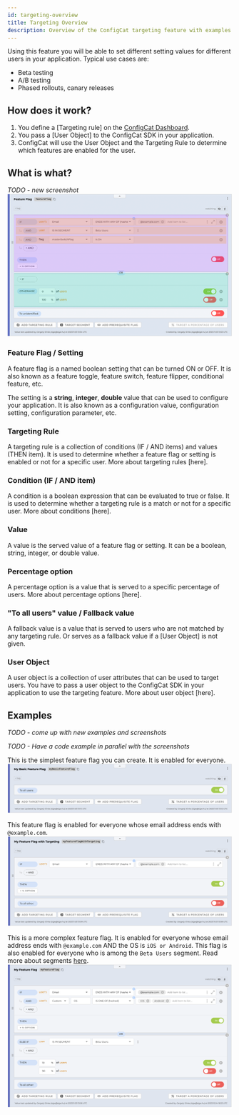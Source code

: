```yaml
---
id: targeting-overview
title: Targeting Overview
description: Overview of the ConfigCat targeting feature with examples.
---
```


Using this feature you will be able to set different setting values for different users in your application. Typical use cases are:
- Beta testing
- A/B testing
- Phased rollouts, canary releases

## How does it work?

1. You define a [Targeting rule] on the <a href="https://app.configcat.com" target="_blank">ConfigCat Dashboard</a>.
2. You pass a [User Object] to the ConfigCat SDK in your application.
3. ConfigCat will use the User Object and the Targeting Rule to determine which features are enabled for the user.

## What is what?
*TODO - new screenshot*
![Targeting Overview](../../static/assets/targeting/targeting.png)

### Feature Flag / Setting

A feature flag is a named boolean setting that can be turned ON or OFF. It is also known as a feature toggle, feature switch, feature flipper, conditional feature, etc.

The setting is a **string**, **integer**, **double** value that can be used to configure your application. It is also known as a configuration value, configuration setting, configuration parameter, etc.

### Targeting Rule

A targeting rule is a collection of conditions (IF / AND items) and values (THEN item). It is used to determine whether a feature flag or setting is enabled or not for a specific user. More about targeting rules [here].

### Condition (IF / AND item)

A condition is a boolean expression that can be evaluated to true or false. It is used to determine whether a targeting rule is a match or not for a specific user. More about conditions [here].

### Value

A value is the served value of a feature flag or setting. It can be a boolean, string, integer, or double value.

### Percentage option

A percentage option is a value that is served to a specific percentage of users. More about percentage options [here].

### "To all users" value / Fallback value

A fallback value is a value that is served to users who are not matched by any targeting rule. Or serves as a fallback value if a [User Object] is not given.

### User Object

A user object is a collection of user attributes that can be used to target users. You have to pass a user object to the ConfigCat SDK in your application to use the targeting feature. More about user object [here]. 


## Examples

*TODO - come up with new examples and screenshots*

*TODO - Have a code example in parallel with the screenshots*

This is the simplest feature flag you can create. It is enabled for everyone.
![Basic Feature Flag](../../static/assets/targeting/basic.png)

This feature flag is enabled for everyone whose email address ends with `@example.com`.
![Simple Feature Flag](../../static/assets/targeting/simple.png)

This is a more complex feature flag. It is enabled for everyone whose email address ends with `@example.com` AND the OS is `iOS or Android`. This flag is also enabled for everyone who is among the `Beta Users` segment. Read more about segments [here](segments.md).
![Complex Feature Flag](../../static/assets/targeting/complex.png)